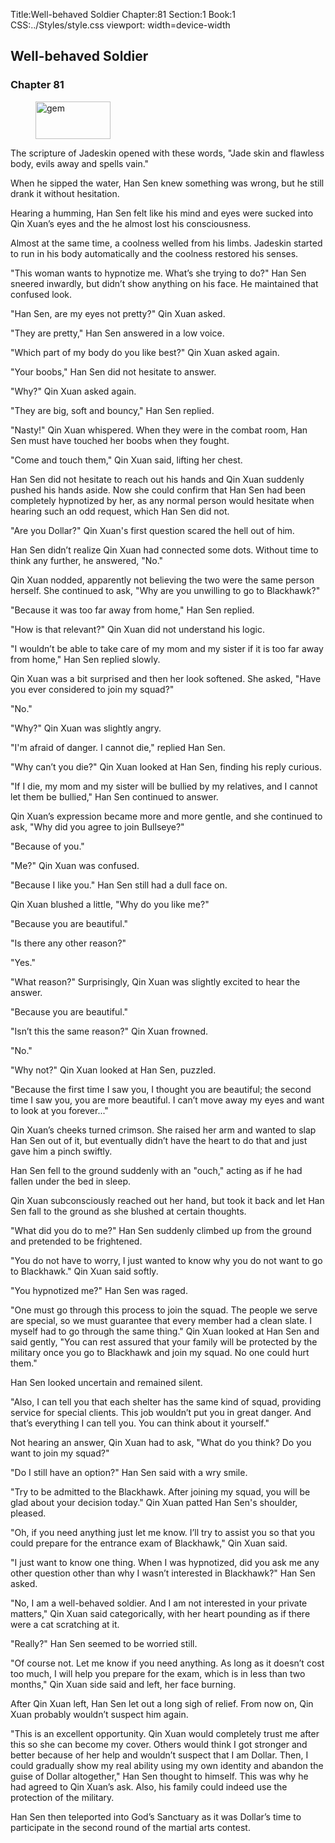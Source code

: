 Title:Well-behaved Soldier 
Chapter:81 
Section:1 
Book:1 
CSS:../Styles/style.css 
viewport: width=device-width
  
## Well-behaved Soldier
### Chapter 81 
<figure>
	<img src="../Images/gem.gif" alt="gem" id="gem" width="120" height="60" />
</figure>
  

  
  The scripture of Jadeskin opened with these words, "Jade skin and flawless body, evils away and spells vain."

When he sipped the water, Han Sen knew something was wrong, but he still drank it without hesitation.

Hearing a humming, Han Sen felt like his mind and eyes were sucked into Qin Xuan’s eyes and the he almost lost his consciousness.

Almost at the same time, a coolness welled from his limbs. Jadeskin started to run in his body automatically and the coolness restored his senses.

"This woman wants to hypnotize me. What’s she trying to do?" Han Sen sneered inwardly, but didn’t show anything on his face. He maintained that confused look.

"Han Sen, are my eyes not pretty?" Qin Xuan asked.

"They are pretty," Han Sen answered in a low voice.

"Which part of my body do you like best?" Qin Xuan asked again.

"Your boobs," Han Sen did not hesitate to answer.

"Why?" Qin Xuan asked again.

"They are big, soft and bouncy," Han Sen replied.

"Nasty!" Qin Xuan whispered. When they were in the combat room, Han Sen must have touched her boobs when they fought.

"Come and touch them," Qin Xuan said, lifting her chest.

Han Sen did not hesitate to reach out his hands and Qin Xuan suddenly pushed his hands aside. Now she could confirm that Han Sen had been completely hypnotized by her, as any normal person would hesitate when hearing such an odd request, which Han Sen did not.

"Are you Dollar?" Qin Xuan's first question scared the hell out of him.

Han Sen didn’t realize Qin Xuan had connected some dots. Without time to think any further, he answered, "No."

Qin Xuan nodded, apparently not believing the two were the same person herself. She continued to ask, "Why are you unwilling to go to Blackhawk?"

"Because it was too far away from home," Han Sen replied.

"How is that relevant?" Qin Xuan did not understand his logic.

"I wouldn’t be able to take care of my mom and my sister if it is too far away from home," Han Sen replied slowly.

Qin Xuan was a bit surprised and then her look softened. She asked, "Have you ever considered to join my squad?"

"No."

"Why?" Qin Xuan was slightly angry.

"I'm afraid of danger. I cannot die," replied Han Sen.

"Why can’t you die?" Qin Xuan looked at Han Sen, finding his reply curious.

"If I die, my mom and my sister will be bullied by my relatives, and I cannot let them be bullied," Han Sen continued to answer.

Qin Xuan’s expression became more and more gentle, and she continued to ask, "Why did you agree to join Bullseye?"

"Because of you."

"Me?" Qin Xuan was confused.

"Because I like you." Han Sen still had a dull face on.

Qin Xuan blushed a little, "Why do you like me?"

"Because you are beautiful."

"Is there any other reason?"

"Yes."

"What reason?" Surprisingly, Qin Xuan was slightly excited to hear the answer.

"Because you are beautiful."

"Isn’t this the same reason?" Qin Xuan frowned.

"No."

"Why not?" Qin Xuan looked at Han Sen, puzzled.

"Because the first time I saw you, I thought you are beautiful; the second time I saw you, you are more beautiful. I can’t move away my eyes and want to look at you forever..."

Qin Xuan’s cheeks turned crimson. She raised her arm and wanted to slap Han Sen out of it, but eventually didn’t have the heart to do that and just gave him a pinch swiftly.

Han Sen fell to the ground suddenly with an "ouch," acting as if he had fallen under the bed in sleep.

Qin Xuan subconsciously reached out her hand, but took it back and let Han Sen fall to the ground as she blushed at certain thoughts.

"What did you do to me?" Han Sen suddenly climbed up from the ground and pretended to be frightened.

"You do not have to worry, I just wanted to know why you do not want to go to Blackhawk." Qin Xuan said softly.

"You hypnotized me?" Han Sen was raged.

"One must go through this process to join the squad. The people we serve are special, so we must guarantee that every member had a clean slate. I myself had to go through the same thing." Qin Xuan looked at Han Sen and said gently, "You can rest assured that your family will be protected by the military once you go to Blackhawk and join my squad. No one could hurt them."

Han Sen looked uncertain and remained silent.

"Also, I can tell you that each shelter has the same kind of squad, providing service for special clients. This job wouldn’t put you in great danger. And that’s everything I can tell you. You can think about it yourself."

Not hearing an answer, Qin Xuan had to ask, "What do you think? Do you want to join my squad?"

"Do I still have an option?" Han Sen said with a wry smile.

"Try to be admitted to the Blackhawk. After joining my squad, you will be glad about your decision today." Qin Xuan patted Han Sen's shoulder, pleased.

"Oh, if you need anything just let me know. I’ll try to assist you so that you could prepare for the entrance exam of Blackhawk," Qin Xuan said.

"I just want to know one thing. When I was hypnotized, did you ask me any other question other than why I wasn’t interested in Blackhawk?" Han Sen asked.

"No, I am a well-behaved soldier. And I am not interested in your private matters," Qin Xuan said categorically, with her heart pounding as if there were a cat scratching at it.

"Really?" Han Sen seemed to be worried still.

"Of course not. Let me know if you need anything. As long as it doesn’t cost too much, I will help you prepare for the exam, which is in less than two months," Qin Xuan side said and left, her face burning.

After Qin Xuan left, Han Sen let out a long sigh of relief. From now on, Qin Xuan probably wouldn’t suspect him again.

"This is an excellent opportunity. Qin Xuan would completely trust me after this so she can become my cover. Others would think I got stronger and better because of her help and wouldn’t suspect that I am Dollar. Then, I could gradually show my real ability using my own identity and abandon the guise of Dollar altogether," Han Sen thought to himself. This was why he had agreed to Qin Xuan’s ask. Also, his family could indeed use the protection of the military.

Han Sen then teleported into God’s Sanctuary as it was Dollar’s time to participate in the second round of the martial arts contest.
